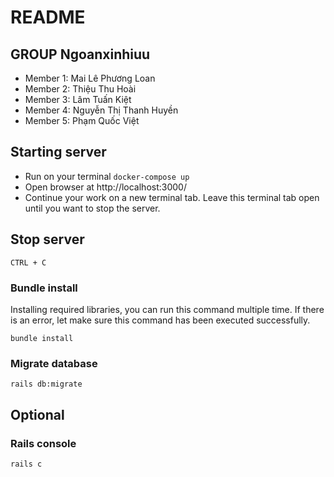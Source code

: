 # README

## GROUP Ngoanxinhiuu

- Member 1: Mai Lê Phương Loan
- Member 2: Thiệu Thu Hoài
- Member 3: Lâm Tuấn Kiệt
- Member 4: Nguyễn Thị Thanh Huyền
- Member 5: Phạm Quốc Việt 
## Starting server

- Run on your terminal `docker-compose up`
- Open browser at http://localhost:3000/
- Continue your work on a new terminal tab. Leave this terminal tab open until you want to stop the server.

## Stop server

`CTRL + C`

### Bundle install
Installing required libraries, you can run this command multiple time. If there is an error, let make sure this command has been executed successfully.

`bundle install`

### Migrate database

`rails db:migrate`

## Optional

### Rails console

`rails c`
